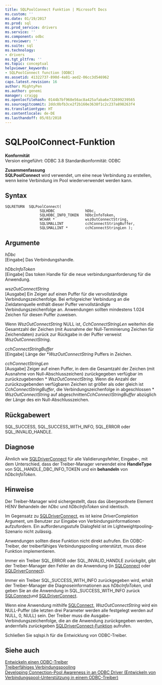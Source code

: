 ```yaml
---
title: SQLPoolConnect Funktion | Microsoft Docs
ms.custom: ''
ms.date: 01/19/2017
ms.prod: sql
ms.prod_service: drivers
ms.service: ''
ms.component: odbc
ms.reviewer: ''
ms.suite: sql
ms.technology:
- drivers
ms.tgt_pltfrm: ''
ms.topic: conceptual
helpviewer_keywords:
- SQLPoolConnect function [ODBC]
ms.assetid: 41322737-890d-4a81-aed2-06cc3d546962
caps.latest.revision: 16
author: MightyPen
ms.author: genemi
manager: craigg
ms.openlocfilehash: 0144b7bf968e56ac8a425afaba6e732699239565
ms.sourcegitcommit: 2ddc0bfb3ce2f2b160e3638f1c2c237a898263f4
ms.translationtype: HT
ms.contentlocale: de-DE
ms.lasthandoff: 05/03/2018
---
```

# <a name="sqlpoolconnect-function"></a>SQLPoolConnect-Funktion
**Konformität**  
 Version eingeführt: ODBC 3.8 Standardkonformität: ODBC  
  
 **Zusammenfassung**  
 **SQLPoolConnect** wird verwendet, um eine neue Verbindung zu erstellen, wenn keine Verbindung im Pool wiederverwendet werden kann.  
  
## <a name="syntax"></a>Syntax  
  
```  
SQLRETURN  SQLPoolConnect(  
                SQLHDBC              hDbc,  
                SQLHDBC_INFO_TOKEN   hDbcInfoToken,  
                WCHAR *              wszOutConnectString,  
                SQLSMALLINT          cchConnectStringBuffer,  
                SQLSMALLINT *        cchConnectStringLen );  
```  
  
## <a name="arguments"></a>Argumente  
 *hDbc*  
 [Eingabe] Das Verbindungshandle.  
  
 *hDbcInfoToken*  
 [Eingabe] Das token Handle für die neue verbindungsanforderung für die Anwendung.  
  
 *wszOutConnectString*  
 [Ausgabe] Ein Zeiger auf einen Puffer für die vervollständigte Verbindungszeichenfolge. Bei erfolgreicher Verbindung an die Zieldatenquelle enthält dieser Puffer vervollständigte Verbindungszeichenfolge an. Anwendungen sollten mindestens 1.024 Zeichen für diesen Puffer zuweisen.  
  
 Wenn *WszOutConnectString* NULL ist, *CchConnectStringLen* weiterhin die Gesamtzahl der Zeichen (mit Ausnahme der Null-Terminierung Zeichen für Zeichendaten) zurück zur Rückgabe in der Puffer verweist *WszOutConnectString*.  
  
 *cchConnectStringBuffer*  
 [Eingabe] Länge der **WszOutConnectString* Puffers in Zeichen.  
  
 *cchConnectStringLen*  
 [Ausgabe] Zeiger auf einen Puffer, in dem die Gesamtzahl der Zeichen (mit Ausnahme von Null-Abschlusszeichen) zurückgegeben verfügbar im zurückzugebenden \* *WszOutConnectString*. Wenn die Anzahl der zurückzugebenden verfügbaren Zeichen ist größer als oder gleich ist *CchConnectStringBuffer*, die Verbindungszeichenfolge in abgeschlossen \* *WszOutConnectString* auf abgeschnitten*CchConnectStringBuffer* abzüglich der Länge des ein Null-Abschlusszeichen.  
  
## <a name="returns"></a>Rückgabewert  
 SQL_SUCCESS, SQL_SUCCESS_WITH_INFO, SQL_ERROR oder SQL_INVALID_HANDLE.  
  
## <a name="diagnostics"></a>Diagnose  
 Ähnlich wie [SQLDriverConnect](../../../odbc/reference/syntax/sqldriverconnect-function.md) für alle Validierungsfehler, Eingabe-, mit dem Unterschied, dass der Treiber-Manager verwendet eine **HandleType** von SQL_HANDLE_DBC_INFO_TOKEN und ein **behandeln** von *hDbcInfoToken*.  
  
## <a name="remarks"></a>Hinweise  
 Der Treiber-Manager wird sichergestellt, dass das übergeordnete Element HENV Behandeln der *hDbc* und *hDbcInfoToken* sind identisch.  
  
 Im Gegensatz zu [SQLDriverConnect](../../../odbc/reference/syntax/sqldriverconnect-function.md), es ist keine *DriverCompletion* Argument, um Benutzer zur Eingabe von Verbindungsinformationen aufzufordern. Ein aufforderungsstufe Dialogfeld ist im Lightweightpooling-Szenario nicht zulässig.  
  
 Anwendungen sollten diese Funktion nicht direkt aufrufen. Ein ODBC-Treiber, der treiberfähiges Verbindungspooling unterstützt, muss diese Funktion implementieren.  
  
 Immer ein Treiber SQL_ERROR oder SQL_INVALID_HANDLE zurückgibt, gibt der Treiber-Manager den Fehler an die Anwendung (in [SQLConnect](../../../odbc/reference/syntax/sqlconnect-function.md) oder [SQLDriverConnect](../../../odbc/reference/syntax/sqldriverconnect-function.md)).  
  
 Immer ein Treiber SQL_SUCCESS_WITH_INFO zurückgegeben wird, erhält der Treiber-Manager die Diagnoseinformationen aus *hDbcInfoToken*, und geben Sie an die Anwendung in SQL_SUCCESS_WITH_INFO zurück [SQLConnect](../../../odbc/reference/syntax/sqlconnect-function.md)und [SQLDriverConnect](../../../odbc/reference/syntax/sqldriverconnect-function.md).  
  
 Wenn eine Anwendung mithilfe [SQLConnect](../../../odbc/reference/syntax/sqlconnect-function.md), *WszOutConnectString* wird ein NULL-Puffer (die letzten drei Parameter werden alle festgelegt werden auf NULL, 0, NULL) sein. Der Treiber muss die Ausgabe-Verbindungszeichenfolge, die an die Anwendung zurückgegeben werden, andernfalls zurückgeben [SQLDriverConnect-Funktion](../../../odbc/reference/syntax/sqldriverconnect-function.md) aufrufen.  
  
 Schließen Sie sqlspi.h für die Entwicklung von ODBC-Treiber.  
  
## <a name="see-also"></a>Siehe auch  
 [Entwickeln einen ODBC-Treiber](../../../odbc/reference/develop-driver/developing-an-odbc-driver.md)   
 [Treiberfähiges Verbindungspooling](../../../odbc/reference/develop-app/driver-aware-connection-pooling.md)   
 [Developing Connection-Pool Awareness in an ODBC Driver (Entwickeln von Verbindungspool-Unterstützung in einem ODBC-Treiber)](../../../odbc/reference/develop-driver/developing-connection-pool-awareness-in-an-odbc-driver.md)
